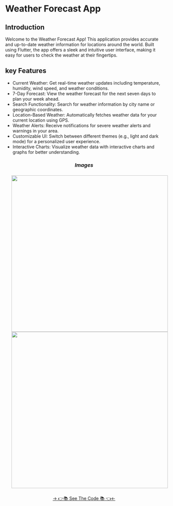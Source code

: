 # Weather Forecast App

## Introduction
Welcome to the Weather Forecast App! This application provides accurate and up-to-date weather information for locations around the world. Built using Flutter, the app offers a sleek and intuitive user interface, making it easy for users to check the weather at their fingertips.

## key Features
* Current Weather: Get real-time weather updates including temperature, humidity, wind speed, and weather conditions.
* 7-Day Forecast: View the weather forecast for the next seven days to plan your week ahead.
* Search Functionality: Search for weather information by city name or geographic coordinates.
* Location-Based Weather: Automatically fetches weather data for your current location using GPS.
* Weather Alerts: Receive notifications for severe weather alerts and warnings in your area.
* Customizable UI: Switch between different themes (e.g., light and dark mode) for a personalized user experience.
* Interactive Charts: Visualize weather data with interactive charts and graphs for better understanding.


### 
<h3 align="center"><i>Images</i></h3>

###

<div align="center">
<img src="https://github.com/Meshva30/weather/assets/136339359/867f805f-3928-40c7-926f-474f9f7981b1" height=500px hspace=20>
<img src="https://github.com/Meshva30/weather/assets/136339359/6b34e142-faf9-47ad-b8a6-1dfbc310ee74" height=500px hspace=20>


</div>

###
<div align="center">
<a href="https://github.com/Meshva30/weather">-> 👉📚 See The Code 📚 👈<-</a>
</div>
